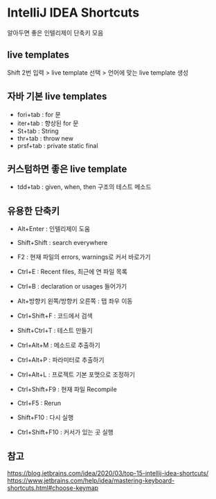# IntelliJ IDEA Shortcuts

알아두면 좋은 인텔리제이 단축키 모음

## live templates

Shift 2번 입력 > live template 선택 > 언어에 맞는 live template 생성

## 자바 기본 live templates

- fori+tab : for 문
- iter+tab : 향상된 for 문
- St+tab : String
- thr+tab : throw new
- prsf+tab : private static final

## 커스텀하면 좋은 live template

- tdd+tab : given, when, then 구조의 테스트 메소드

## 유용한 단축키

- Alt+Enter : 인텔리제이 도움
- Shift+Shift : search everywhere
- F2 : 현재 파일의 errors, warnings로 커서 바로가기
- Ctrl+E : Recent files, 최근에 연 파일 목록
- Ctrl+B : declaration or usages 들어가기


- Alt+방향키 왼쪽/방향키 오른쪽 : 탭 좌우 이동
- Ctrl+Shift+F : 코드에서 검색
- Shift+Ctrl+T : 테스트 만들기
- Ctrl+Alt+M : 메소드로 추출하기
- Ctrl+Alt+P : 파라미터로 추출하기
- Ctrl+Alt+L : 프로젝트 기본 포맷으로 조정하기


- Ctrl+Shift+F9 : 현재 파일 Recompile
- Ctrl+F5 : Rerun
- Shift+F10 : 다시 실행
- Ctrl+Shift+F10 : 커서가 있는 곳 실행

## 참고

https://blog.jetbrains.com/idea/2020/03/top-15-intellij-idea-shortcuts/  
https://www.jetbrains.com/help/idea/mastering-keyboard-shortcuts.html#choose-keymap  